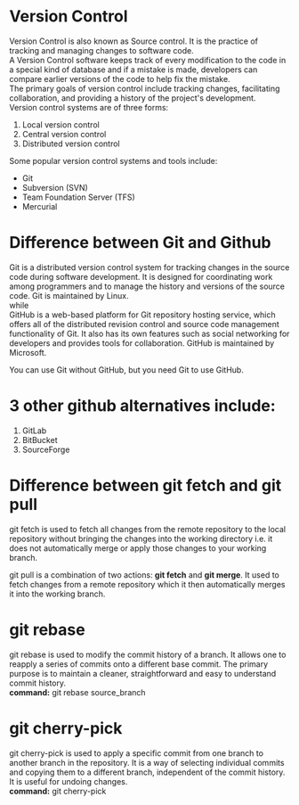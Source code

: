 # Version Control

Version Control is also known as Source control. It is the practice of tracking and managing changes to software code.  
A Version Control software keeps track of every modification to the code in a special kind of database and if a mistake is made, developers can compare earlier versions of the code to help fix the mistake.  
The primary goals of version control include tracking changes, facilitating collaboration, and providing a history of the project's development.  
Version control systems are of three forms:

1. Local version control
2. Central version control
3. Distributed version control

Some popular version control systems and tools include:

- Git
- Subversion (SVN)
- Team Foundation Server (TFS)
- Mercurial

# Difference between Git and Github

Git is a distributed version control system for tracking changes in the source code during software development. It is designed for coordinating work among programmers and to manage the history and versions of the source code. Git is maintained by Linux.  
while  
GitHub is a web-based platform for Git repository hosting service, which offers all of the distributed revision control and source code management functionality of Git. It also has its own features such as social networking for developers and provides tools for collaboration. GitHub is maintained by Microsoft.

You can use Git without GitHub, but you need Git to use GitHub.

# 3 other github alternatives include:

1. GitLab
2. BitBucket
3. SourceForge

# Difference between git fetch and git pull

git fetch is used to fetch all changes from the remote repository to the local repository without bringing the changes into the working directory i.e. it does not automatically merge or apply those changes to your working branch.

git pull is a combination of two actions: **git fetch** and **git merge**. It used to fetch changes from a remote repository which it then automatically merges it into the working branch.

# git rebase

git rebase is used to modify the commit history of a branch. It allows one to reapply a series of commits onto a different base commit. The primary purpose is to maintain a cleaner, straightforward and easy to understand commit history.  
**command:**
git rebase source_branch

# git cherry-pick

git cherry-pick is used to apply a specific commit from one branch to another branch in the repository. It is a way of selecting individual commits and copying them to a different branch, independent of the commit history. It is useful for undoing changes.  
**command:**
git cherry-pick <commit-hash>
